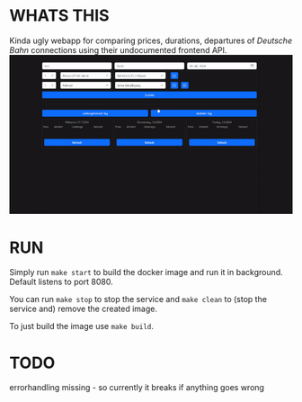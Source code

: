 # WHATS THIS
Kinda ugly webapp for comparing prices, durations, departures of *Deutsche Bahn* connections using their undocumented frontend API.
![screenshot GIF of UI](screenshot.gif)

# RUN
Simply run `make start` to build the docker image and run it in background. Default listens to port 8080.

You can run `make stop` to stop the service and `make clean` to (stop the service and) remove the created image.

To just build the image use `make build`.

# TODO
errorhandling missing - so currently it breaks if anything goes wrong